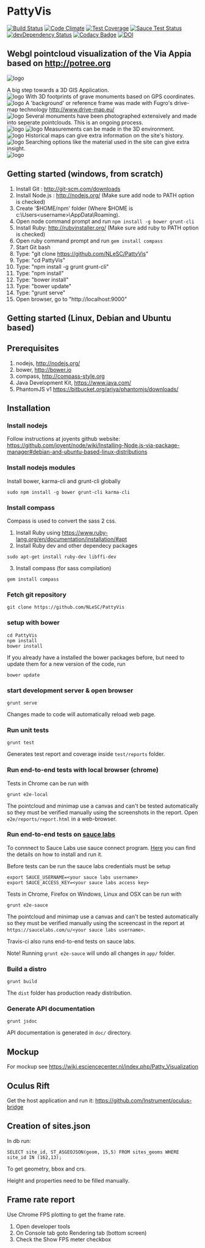 PattyVis
========

[![Build Status](https://travis-ci.org/NLeSC/PattyVis.svg?branch=master)](https://travis-ci.org/NLeSC/PattyVis)
[![Code Climate](https://codeclimate.com/github/NLeSC/PattyVis/badges/gpa.svg)](https://codeclimate.com/github/NLeSC/PattyVis)
[![Test Coverage](https://codeclimate.com/github/NLeSC/PattyVis/badges/coverage.svg)](https://codeclimate.com/github/NLeSC/PattyVis)
[![Sauce Test Status](https://saucelabs.com/buildstatus/patty-vis)](https://saucelabs.com/u/patty-vis)
[![devDependency Status](https://david-dm.org/NLeSC/PattyVis/dev-status.svg)](https://david-dm.org/NLeSC/PattyVis#info=devDependencies)
[![Codacy Badge](https://www.codacy.com/project/badge/a2ebd9977fe04aa1af6e5c47dc8d6927)](https://www.codacy.com/public/sverhoeven/PattyVis)
[![DOI](https://zenodo.org/badge/doi/10.5281/zenodo.45923.svg)](http://dx.doi.org/10.5281/zenodo.45923)

Webgl pointcloud visualization of the Via Appia based on http://potree.org
--------------------------------------------------------------------------
![logo](DOCS/pattyvis_fp_ss4.png "A beautiful vista")

A big step towards a 3D GIS Application.  
![logo](DOCS/pattyvis_fp_ss2.png "A big step towards a 3D GIS Application")
With 3D footprints of grave monuments based on GPS coordinates.  
![logo](DOCS/pattyvis_fp_ss1.png "With 3D footprints based on GPS coordinates")
A 'background' or reference frame was made with Fugro's drive-map technology http://www.drive-map.eu/  
![logo](DOCS/pattyvis_fp_ss9.png "The drive map visualized")
Several monuments have been photographed extensively and made into seperate pointclouds. This is an ongoing process.  
![logo](DOCS/pattyvis_fp_ss5.png "Here you can see the drive-map and the site-specific photography based pointcloud next to eachother")
![logo](DOCS/pattyvis_fp_ss3.png "A particularly well-captured monument.")
Measurements can be made in the 3D environment.  
![logo](DOCS/pattyvis_fp_ss8.png "Measurements can be made in the 3D environment.")
Historical maps can give extra information on the site's history.  
![logo](DOCS/pattyvis_fp_ss6.png "Historical maps can give extra information on the site's history.")
Searching options like the material used in the site can give extra insight.  
![logo](DOCS/pattyvis_fp_ss7.png "Historical maps can give extra information on the site's history.")


Getting started (windows, from scratch)
---------------------------------------

1. Install Git : 	http://git-scm.com/downloads
2. Install Node.js : 	http://nodejs.org/ (Make sure add node to PATH option is checked)
  1. Create '$HOME/npm' folder (Where $HOME is c:\Users\<username>\AppData\Roaming).
  2. Open node command prompt and run `npm install -g bower grunt-cli`
3. Install Ruby: http://rubyinstaller.org/ (Make sure add ruby to PATH option is checked)
  1. Open ruby command prompt and run `gem install compass`
4. Start Git bash
5. Type: "git clone https://github.com/NLeSC/PattyVis"
6. Type: "cd PattyVis"
7. Type: "npm install -g grunt grunt-cli"
8. Type: "npm install"
8. Type: "bower install"
8. Type: "bower update"
9. Type: "grunt serve"
10. Open browser, go to "http://localhost:9000"

Getting started (Linux, Debian and Ubuntu based)
-------------------------------------------------

Prerequisites
------------

1. nodejs, http://nodejs.org/
2. bower, http://bower.io
3. compass, http://compass-style.org
4. Java Development Kit, https://www.java.com/
5. PhantomJS v1 https://bitbucket.org/ariya/phantomjs/downloads/

Installation
------------

### Install nodejs

Follow instructions at joyents github website:
https://github.com/joyent/node/wiki/Installing-Node.js-via-package-manager#debian-and-ubuntu-based-linux-distributions

### Install nodejs modules
Install bower, karma-cli and grunt-cli globally
```
sudo npm install -g bower grunt-cli karma-cli

```

### Install compass

Compass is used to convert the sass 2 css.

1. Install Ruby using https://www.ruby-lang.org/en/documentation/installation/#apt
2. Install Ruby dev and other dependecy packages
```
sudo apt-get install ruby-dev libffi-dev
```
3. Install compass (for sass compilation)
```
gem install compass
```

### Fetch git repository
```
git clone https://github.com/NLeSC/PattyVis
```

### setup with bower
```
cd PattyVis
npm install
bower install
```
If you already have a installed the bower packages before, but need to update them for a new version of the code, run
```
bower update
```

### start development server & open browser
```
grunt serve
```
Changes made to code will automatically reload web page.

### Run unit tests

```
grunt test
```
Generates test report and coverage inside `test/reports` folder.

### Run end-to-end tests with local browser (chrome)

Tests in Chrome can be run with
```
grunt e2e-local
```

The pointcloud and minimap use a canvas and can't be tested automatically so they must be verified manually using the screenshots in the report.
Open `e2e/reports/report.html` in a web-browser.

### Run end-to-end tests on [sauce labs](https://saucelabs.com/)

To connnect to Sauce Labs use sauce connect program. [Here](https://docs.saucelabs.com/reference/sauce-connect/) you can find the details on how to install and run it.

Before tests can be run the sauce labs credentials must be setup

```
export SAUCE_USERNAME=<your sauce labs username>
export SAUCE_ACCESS_KEY=<your sauce labs access key>
```

Tests in Chrome, Firefox on Windows, Linux and OSX can be run with
```
grunt e2e-sauce
```

The pointcloud and minimap use a canvas and can't be tested automatically so they must be verified manually using the screencast in the report at `https://saucelabs.com/u/<your sauce labs username>`.

Travis-ci also runs end-to-end tests on sauce labs.

Note! Running `grunt e2e-sauce` will undo all changes in `app/` folder.

### Build a distro

```
grunt build
```
The `dist` folder has production ready distribution.

### Generate API documentation

```
grunt jsdoc
```

API documentation is generated in `doc/` directory.

Mockup
------

For mockup see https://wiki.esciencecenter.nl/index.php/Patty_Visualization

Oculus Rift
-----------
Get the host application and run it: https://github.com/Instrument/oculus-bridge

Creation of sites.json
----------------------

In db run:

    SELECT site_id, ST_ASGEOJSON(geom, 15,5) FROM sites_geoms WHERE site_id IN (162,13);

To get geometry, bbox and crs.

Height and properties need to be filled manually.

Frame rate report
----------------

Use Chrome FPS plotting to get the frame rate.
1. Open developer tools
2. On Console tab goto Rendering tab (bottom screen)
3. Check the Show FPS meter checkbox
